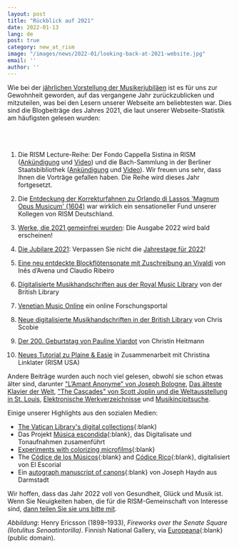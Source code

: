 ```yaml
---
layout: post
title: "Rückblick auf 2021"
date: 2022-01-13
lang: de
post: true
category: new_at_rism
image: "/images/news/2022-01/looking-back-at-2021-website.jpg"
email: ''
author: ''
---
```


Wie bei der [jährlichen Vorstellung der Musikerjubiläen](/musical_anniversaries/2022/01/10/musician-anniversaries-2022.html) ist es für uns zur Gewohnheit geworden, auf das vergangene Jahr zurückzublicken und mitzuteilen, was bei den Lesern unserer Webseite am beliebtesten war. Dies sind die Blogbeiträge des Jahres 2021, die laut unserer Webseite-Statistik am häufigsten gelesen wurden:
&nbsp;  
&nbsp;  
&nbsp;  
&nbsp;   

1. Die RISM Lecture-Reihe: Der Fondo Cappella Sistina in RISM ([Ankündigung](/events/2021/01/11/first-rism-lecture-fondo-cappella-sistina.html) und [Video](/events/2021/03/04/rism-lecture-cappella-sistina-online.html)) und die Bach-Sammlung in der Berliner Staatsbibliothek ([Ankündigung](/events/2021/04/29/second-rism-lecture-bach-collection-berlin-staatsbibliothek.html) und [Video](/events/2021/07/08/rism-lecture-bach-collection-berlin-staatsbibliothek-now-online.html)). Wir freuen uns sehr, dass Ihnen die Vorträge gefallen haben. Die Reihe wird dieses Jahr fortgesetzt.

2. Die [Entdeckung der Korrekturfahnen zu Orlando di Lassos 'Magnum Opus Musicum' (1604)](/rediscovered/2021/03/15/proofs-orlando-di-lasso-magnum-opus-musicum.html) war wirklich ein sensationeller Fund unserer Kollegen von RISM Deutschland.  

3. [Werke, die 2021 gemeinfrei wurden](/in_the_news/2021/02/22/public-domain-music-2021.html): Die Ausgabe 2022 wird bald erscheinen!

4. [Die Jubilare 2021](/musical_anniversaries/2022/01/10/musician-anniversaries-2022.html): Verpassen Sie nicht die [Jahrestage für 2022](/musical_anniversaries/2022/01/10/2022-01-10-musician-anniversaries-2022.html)!

5. [Eine neu entdeckte Blockflötensonate mit Zuschreibung an Vivaldi](/rediscovered/2021/11/08/a-newly-discovered-recorder-sonata-attributed-to-vivaldi.html) von Inês d’Avena und Claudio Ribeiro

6. [Digitalisierte Musikhandschriften aus der Royal Music Library](/library_collections/2021/08/16/digitised-manuscripts-from-the-royal-music-library.html) von der British Library

7. [Venetian Music Online](/electronic_resources/2021/06/28/venetian-music-online.html) ein online Forschungsportal

8. [Neue digitalisierte Musikhandschriften in der British Library](/library_collections/2021/10/18/british-library-digitised-music-manuscripts-update.html) von Chris Scobie

9. [Der 200. Geburtstag von Pauline Viardot](/musical_anniversaries/2021/07/15/200th-birthday-pauline-viardot.html) von Christin Heitmann

10. [Neues Tutorial zu Plaine & Easie](/new_at_rism/2021/06/10/plaine-easie-code-new-tutorial.html) in Zusammenarbeit mit Christina Linklater (RISM USA)

Andere Beiträge wurden auch noch viel gelesen, obwohl sie schon etwas älter sind, darunter ["L’Amant Anonyme" von Joseph Bologne](/new_publications/2020/12/07/joseph-bolognes-lamant-anonyme.html), [Das älteste Klavier der Welt](/rediscovered/2014/05/28/listen-to-the-worlds-oldest-piano.html), ["The Cascades" von Scott Joplin und die Weltausstellung in St. Louis](/musical_anniversaries/2017/03/30/scott-joplins-the-cascades-and-the-st-louis-worlds.html), [Elektronische Werkverzeichnisse](/new_at_rism/2020/11/09/electronic-thematic-catalogs.html) und [Musikincipitsuche](/rism_online_catalog/2016/11/10/music-incipit-searchesthe-incipit-search-in-the.html).

Einige unserer Highlights aus den sozialen Medien:
- [The Vatican Library's digital collections](https://digi.vatlib.it/mss/Capp.Sist){:blank}
- Das Projekt [Música escondida](http://www.escond.es/musicaescondida){:blank}, das Digitalisate und Tonaufnahmen zusamenführt
- [Experiments with colorizing microfilms](https://twitter.com/PonteIneptique/status/1435163187494727680){:blank}
- The [Códice de los Músicos](https://bit.ly/3x4mGDE){:blank} and [Códice Rico](https://bit.ly/3dpdZfe){:blank}, digitalisiert von El Escorial
- Ein [autograph manuscript of canons](http://tudigit.ulb.tu-darmstadt.de/show/Mus-Ms-989){:blank} von Joseph Haydn aus Darmstadt

Wir hoffen, dass das Jahr 2022 voll von Gesundheit, Glück und Musik ist. Wenn Sie Neuigkeiten haben, die für die RISM-Gemeinschaft von Interesse sind, [dann teilen Sie sie uns bitte mit](/community/share-your-news.html).

_Abbildung_: Henry Ericsson (1898–1933), _Fireworks over the Senate Square (Ilotulitus Senaatintorilla)_. Finnish National Gallery, via [Europeana](https://www.europeana.eu/de/item/2021012/app_si_C_IV_1107?lang=en){:blank} (public domain).
